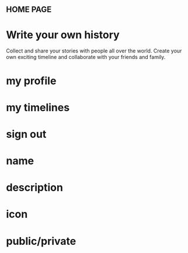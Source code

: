 ## HOME PAGE
# Write your own history
Collect and share your stories with people all over the world. Create your own exciting timeline and collaborate with your friends and family.

# my profile
# my timelines
# sign out


# name
# description
# icon
# public/private